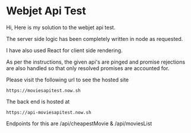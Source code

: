 # Webjet Api Test

Hi, Here is my solution to the webjet api test.

The server side logic has been completely written in node as requested.

I have also used React for client side rendering.

As per the instructions, the given api's are pinged and promise rejections are also handled so that only resolved promises are accounted for.

Please visit the following url to see the hosted site

```
https://moviesapitest.now.sh
```

The back end is hosted at 
```
https://api-moviesapitest.now.sh
```
Endpoints for this are /api/cheapestMovie & /api/moviesList
